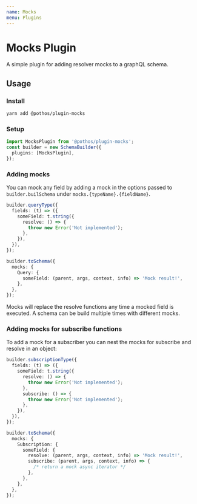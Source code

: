 ```yaml
---
name: Mocks
menu: Plugins
---
```


# Mocks Plugin

A simple plugin for adding resolver mocks to a graphQL schema.

## Usage

### Install

```bash
yarn add @pothos/plugin-mocks
```

### Setup

```typescript
import MocksPlugin from '@pothos/plugin-mocks';
const builder = new SchemaBuilder({
  plugins: [MocksPlugin],
});
```

### Adding mocks

You can mock any field by adding a mock in the options passed to `builder.builSchema` under
`mocks.{typeName}.{fieldName}`.

```typescript
builder.queryType({
  fields: (t) => ({
    someField: t.string({
      resolve: () => {
        throw new Error('Not implemented');
      },
    }),
  }),
});

builder.toSchema({
  mocks: {
    Query: {
      someField: (parent, args, context, info) => 'Mock result!',
    },
  },
});
```

Mocks will replace the resolve functions any time a mocked field is executed. A schema can be build
multiple times with different mocks.

### Adding mocks for subscribe functions

To add a mock for a subscriber you can nest the mocks for subscribe and resolve in an object:

```typescript
builder.subscriptionType({
  fields: (t) => ({
    someField: t.string({
      resolve: () => {
        throw new Error('Not implemented');
      },
      subscribe: () => {
        throw new Error('Not implemented');
      },
    }),
  }),
});

builder.toSchema({
  mocks: {
    Subscription: {
      someField: {
        resolve: (parent, args, context, info) => 'Mock result!',
        subscribe: (parent, args, context, info) => {
          /* return a mock async iterator */
        },
      },
    },
  },
});
```
